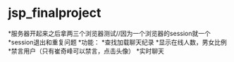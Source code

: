 # jsp_finalproject

*服务器开起来之后拿两三个浏览器测试//因为一个浏览器的session就一个
*session退出和重复问题
*功能：
*查找加载聊天纪录
*显示在线人数，男女比例
*禁言用户（只有崔奇峰可以禁言，点击头像）
*实时聊天
